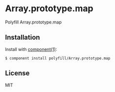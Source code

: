 
# Array.prototype.map

  Polyfill Array.prototype.map

## Installation

  Install with [component(1)](http://component.io):

    $ component install polyfill/Array.prototype.map


## License

  MIT
